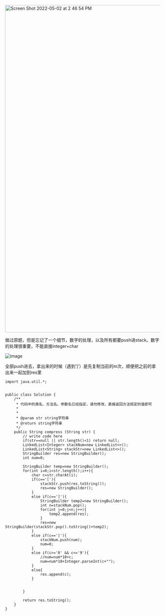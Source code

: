 <img width="1062" alt="Screen Shot 2022-05-02 at 2 46 54 PM" src="https://user-images.githubusercontent.com/59748598/166332867-1e501217-b7fb-4938-bb43-36caf020dd9f.png">


做过原题，但是忘记了一个细节，数字的处理，以及所有都要push进stack。数字的处理很重要，不能直接integer+char

![image](https://user-images.githubusercontent.com/59748598/166333022-968d9c7a-84ff-4688-9a67-844ce85cb105.png)

全部push进去，拿出来的时候（遇到‘]’）是先复制当前的m次，顺便把之前的拿出来一起加到res里

```` 
import java.util.*;


public class Solution {
    /**
     * 代码中的类名、方法名、参数名已经指定，请勿修改，直接返回方法规定的值即可
     *
     * 
     * @param str string字符串 
     * @return string字符串
     */
    public String compress (String str) {
        // write code here
        if(str==null || str.length()<1) return null;
        LinkedList<Integer> stackNum=new LinkedList<>();
        LinkedList<String> stackStr=new LinkedList<>();
        StringBuilder res=new StringBuilder();
        int num=0;
        
        StringBuilder temp=new StringBuilder();
        for(int i=0;i<str.length();i++){
            char c=str.charAt(i);
            if(c=='['){
                stackStr.push(res.toString());
                res=new StringBuilder();
            }
            else if(c==']'){
                StringBuilder temp2=new StringBuilder();
                int n=stackNum.pop();
                for(int j=0;j<n;j++){
                    temp2.append(res);
                }
                res=new StringBuilder(stackStr.pop().toString()+temp2);
            }
            else if(c=='|'){
                stackNum.push(num);
                num=0;
            }
            else if(c>='0' && c<='9'){
                //num=num*10+c;
                num=num*10+Integer.parseInt(c+"");
            }
            else{
                res.append(c);
            }
               
            
        }
        
        return res.toString();
    }
}
````







